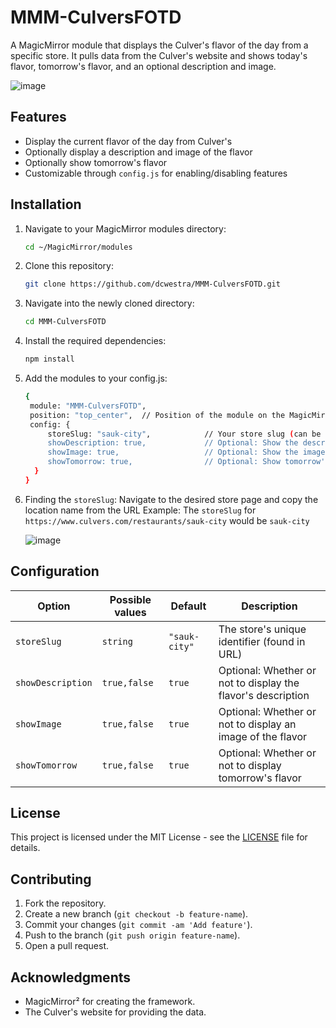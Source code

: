 # MMM-CulversFOTD

A MagicMirror module that displays the Culver's flavor of the day from a specific store. It pulls data from the Culver's website and shows today's flavor, tomorrow's flavor, and an optional description and image.

![image](https://github.com/user-attachments/assets/a4f17dc4-e5c1-493d-bd99-cdf571fd436d)


## Features

- Display the current flavor of the day from Culver's
- Optionally display a description and image of the flavor
- Optionally show tomorrow's flavor
- Customizable through `config.js` for enabling/disabling features

## Installation

1. Navigate to your MagicMirror modules directory:
   ```bash
   cd ~/MagicMirror/modules
   ```

2. Clone this repository:
   ```bash
   git clone https://github.com/dcwestra/MMM-CulversFOTD.git
   ```

3. Navigate into the newly cloned directory:
   ```bash
   cd MMM-CulversFOTD
   ```

4. Install the required dependencies:
   ```bash
   npm install
   ```

5. Add the modules to your config.js:
   ```bash
   {
    module: "MMM-CulversFOTD",
    position: "top_center",  // Position of the module on the MagicMirror
    config: {
        storeSlug: "sauk-city",            // Your store slug (can be found in the store's URL)
        showDescription: true,             // Optional: Show the description (true/false)
        showImage: true,                   // Optional: Show the image (true/false)
        showTomorrow: true,                // Optional: Show tomorrow's flavor (true/false)
     }
   }
   ```

6. Finding the `storeSlug`:
   Navigate to the desired store page and copy the location name from the URL
   Example: The `storeSlug` for `https://www.culvers.com/restaurants/sauk-city` would be `sauk-city`

   ![image](https://github.com/user-attachments/assets/99fcb5e2-32fa-4708-93e7-eebaed0de1e7)

   

## Configuration

Option|Possible values|Default|Description
------|------|------|-----------
`storeSlug`|`string`|`"sauk-city"`|The store's unique identifier (found in URL)
`showDescription`|`true,false`|`true`|Optional: Whether or not to display the flavor's description
`showImage`|`true,false`|`true`|Optional: Whether or not to display an image of the flavor
`showTomorrow`|`true,false`|`true`|Optional: Whether or not to display tomorrow's flavor


## License

This project is licensed under the MIT License - see the [LICENSE](LICENSE) file for details.

## Contributing

1. Fork the repository.
2. Create a new branch (`git checkout -b feature-name`).
3. Commit your changes (`git commit -am 'Add feature'`).
4. Push to the branch (`git push origin feature-name`).
5. Open a pull request.

## Acknowledgments

- MagicMirror² for creating the framework.
- The Culver's website for providing the data.
